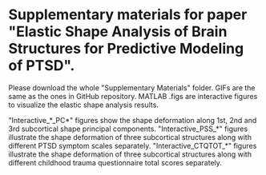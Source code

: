 <h1> Supplementary materials for paper "Elastic Shape Analysis of Brain Structures for Predictive Modeling of PTSD".</h1>

Please download the whole "Supplementary Materials" folder. GIFs are the same as the ones in GitHub repository. MATLAB .figs are interactive figures to visualize the elastic shape analysis results.

"Interactive_\*\_PC\*\" figures show the shape deformation along 1st, 2nd and 3rd subcortical shape principal components. "Interactive_PSS_\*\" figures illustrate the shape deformation of three subcortical structures along with different PTSD symptom scales separately. "Interactive_CTQTOT_\*\" figures illustrate the shape deformation of three subcortical structures along with different childhood trauma questionnaire total scores separately.
